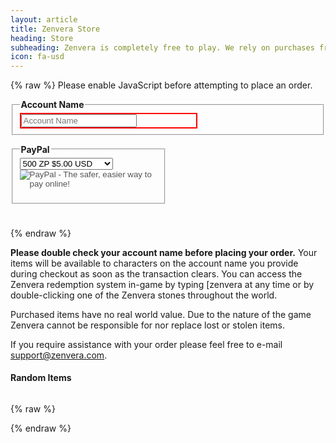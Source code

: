 ```yaml
---
layout: article
title: Zenvera Store
heading: Store
subheading: Zenvera is completely free to play. We rely on purchases from the Zenvera store to offset project expenses.
icon: fa-usd
---
```


{% raw %}
<noscript>Please enable JavaScript before attempting to place an order.</noscript>

<div>
    <fieldset>
        <legend><strong>Account Name</strong></legend>
        <div style="width: 280px; border: 2px; border-style: solid; border-color: red;">
                <input type="text" name="account-name" id="account-name" maxlength="32" placeholder="Account Name">
        </div>
    </fieldset>
</div>

<p></p>

<div style="width: 250px; height: 120px; float: left;">
    <fieldset>
    <legend><strong>PayPal</strong></legend>
    <form action="https://www.paypal.com/cgi-bin/webscr" onsubmit='return EnsureAccount("#p-a");' method="post" target="_top">
        <input type="hidden" name="cmd" value="_s-xclick">
        <input type="hidden" name="hosted_button_id" value="LQHNN3J6E2BSN">
        <div>
            <input type="hidden" name="on0" value="Zenvera Points">
            <div style="display: inline-block;">
                <select name="os0">
                    <option value="500 ZP">500 ZP $5.00 USD</option>
                    <option value="1100 ZP">1100 ZP $10.00 USD</option>
                    <option value="2400 ZP">2400 ZP $20.00 USD</option>
                    <option value="6500 ZP">6500 ZP $50.00 USD</option>
                </select>
                <input type="hidden" name="on1" value="Account Name">
                <input type="hidden" name="os1" id="p-a">
                <div style="text-align: center;">
                    <input type="hidden" name="currency_code" value="USD">
                    <input id="pp-btn" disabled="true" type="image" src="https://www.paypalobjects.com/en_US/i/btn/btn_buynowCC_LG.gif" border="0" name="submit" alt="PayPal - The safer, easier way to pay online!">
                    <img alt="" border="0" src="https://www.paypalobjects.com/en_US/i/scr/pixel.gif" width="1" height="1">
                </div>
            </div>
        </div>
    </form>
    </fieldset>
</div>
<!--
<div style="width: 250px; height: 120px; float: left;">
    <fieldset>
    <legend><strong>Amazon Payments</strong></legend>
    <form action="https://zenvera.herokuapp.com/store/store-amazon.php" onsubmit='return EnsureAccount("#a-a");' method="post" target="_top">
        <div>
            <input type="hidden" name="on0" value="Zenvera Points">
            <div style="display: inline-block;">
                <select name="os0">
                    <option value="100 ZP">100 ZP $1.00 USD</option>
                    <option selected="selected" value="500 ZP">500 ZP $5.00 USD</option>
                    <option value="1100 ZP">1100 ZP $9.99 USD</option>
                    <option value="2400 ZP">2400 ZP $20.00 USD</option>
                    <option value="6500 ZP">6500 ZP $50.00 USD</option>
                    <option value="14000 ZP">14000 ZP $100.00 USD</option>
                </select>
                <input type="hidden" name="on1" value="Account Name">
                <input type="hidden" name="os1" id="a-a">
                <div style="text-align: center;"><input id="a-btn" disabled="true" type="image" src="https://authorize.payments.amazon.com/pba/images/payNowButton.png" border="0" name="submit" alt="Amazon Payments"></div>
            </div>
        </div>
    </form>
    </fieldset>
</div>
-->
<!--
<div style="width: 250px; height: 120px; float: left;">
    <fieldset>
    <legend><strong>Google Wallet</strong></legend>
    <form action="#" onsubmit="return RunGoogleButton();" id="googleWalletForm">
        <div>
            <div style="display: inline-block;">
                <select name="os0">
                    <option value="100 ZP">100 ZP $1.00 USD</option>
                    <option selected="selected" value="500 ZP">500 ZP $5.00 USD</option>
                    <option value="1100 ZP">1100 ZP $9.99 USD</option>
                    <option value="2400 ZP">2400 ZP $20.00 USD</option>
                    <option value="6500 ZP">6500 ZP $50.00 USD</option>
                </select>
                <input type="hidden" name="os1" id="g-a">
                <div style="text-align: center;"><img src="//storage.googleapis.com/cdn-1.appspot.com/zv/images/buy-button.png" width="152" border="0" alt="Google Wallet" id='buyButton' value='buy' onclick='RunGoogleButton();'></div>
            </div>
        </div>
    </form>
    </fieldset>
</div>
-->
<!--
<div style="width: 250px; height: 120px; float: left;">
    <fieldset>
    <legend><strong>Bitcoin</strong></legend>
    <form action="#" onsubmit="return RunCoinbaseButton();">
        <div>
            <div style="display: inline-block;">
                <select name="os0" id="c-amt">
                    <option value="100">100 ZP $1.00 USD</option>
                    <option selected="selected" value="500">500 ZP $5.00 USD</option>
                    <option value="1100">1100 ZP $9.99 USD</option>
                    <option value="2400">2400 ZP $20.00 USD</option>
                    <option value="6500">6500 ZP $50.00 USD</option>
                </select>
                <input type="hidden" name="os1" id="c-a">
                <div style="text-align: center;"><img src="https://www.coinbase.com/assets/buttons/buy_now_small-a85719aea513ed5b1ab1a0becb1b958f2bc6af4bc2c485c69a26184916a59369.png" border="0" id="c-btn" alt="Bitcoin" value='buy' onclick='RunCoinbaseButton();'></div>
                <div class="coinbase-button" data-code="94f92b90f6eeead5e2f8c2f92e3be71d" data-button-style="none"></div>
                <div class="coinbase-button" data-code="ff23c9b7df316e8d4804c1987be2b378" data-button-style="none"></div>
                <div class="coinbase-button" data-code="bd472c1711b2203a3d5efda3772ca29a" data-button-style="none"></div>
                <div class="coinbase-button" data-code="5f9e4be8fcf20dd3ba12aba8cddba8e9" data-button-style="none"></div>
                <div class="coinbase-button" data-code="f6354bfb4082a2335a192956b8a67775" data-button-style="none"></div>
            </div>
        </div>
    </form>
    </fieldset>
</div>
-->
<br style="clear: both;">

{% endraw %}

__Please double check your account name before placing your order.__
Your items will be available to characters on the account name you provide during checkout as soon as the transaction clears.
You can access the Zenvera redemption system in-game by typing [zenvera at any time or by double-clicking one of the Zenvera stones throughout the world.

Purchased items have no real world value. Due to the nature of the game Zenvera cannot be responsible for nor replace lost or stolen items.

If you require assistance with your order please feel free to e-mail support@zenvera.com.

#### Random Items

<div id="item-list"></div>
<div style="clear: both;"></div>

{% raw %}
<script src="https://checkout.google.com/inapp/lib/buy.js" async></script>
<script src="https://coinbase.com/assets/button.js" async></script>
<!--
    100 => 1.00 => 94f92b90f6eeead5e2f8c2f92e3be71d
    500 => 5.00 => ff23c9b7df316e8d4804c1987be2b378
    1100 => 9.99 => bd472c1711b2203a3d5efda3772ca29a
    2400 => 20.00 => 5f9e4be8fcf20dd3ba12aba8cddba8e9
    6500 => 50.00 => f6354bfb4082a2335a192956b8a67775
-->
<script type='text/javascript'>
    var zv = ('https:' == document.location.protocol ? 'https://zenvera.herokuapp.com/' : 'http://api.zenvera.com/');
    $.get(zv+'store/current.php', function(data) {
        $('#item-list').html(data);
    });
        
    $(document).ready( function() {
        $('#pp-btn').attr('disabled', false);
        $('#a-btn').attr('disabled', false);
    });

    function EnsureAccount(fId) {
        var a = $('#account-name').val().trim();
        if(!a.length) {
            return false;
        }
        
        $(fId).val(a);
        return true;
   }
   
    function RunGoogleButton() {
        if (!EnsureAccount('#g-a'))
            return false;

        $.post( "https://zenvera.herokuapp.com/store/google/generateJWT.php", $("#googleWalletForm").serialize(), function( data ) {
        google.payments.inapp.buy({ jwt: data.genJWT, success: function() {console.log('success');}, failure: function(result) {console.log(result.response.errorType);} }); }, "json"); return false; 
    }
    
    function RunCoinbaseButton() {
        if (!EnsureAccount('#c-a'))
            return false;

        var cn = $('#c-a').val().trim();
        var camt = $('#c-amt').val().trim();
        
        var data = '';
        switch(camt) {
            case '100': data = '94f92b90f6eeead5e2f8c2f92e3be71d'; break;
            case '500': data = 'ff23c9b7df316e8d4804c1987be2b378'; break;
            case '1100': data = 'bd472c1711b2203a3d5efda3772ca29a'; break;
            case '2400': data = '5f9e4be8fcf20dd3ba12aba8cddba8e9'; break;
            case '6500': data = 'f6354bfb4082a2335a192956b8a67775'; break;
            default: return false;
        }
        
        $('.coinbase-button').attr('data-custom', cn);
        $(document).trigger('coinbase_show_modal', data);
        return false;
    }
</script>
{% endraw %}
